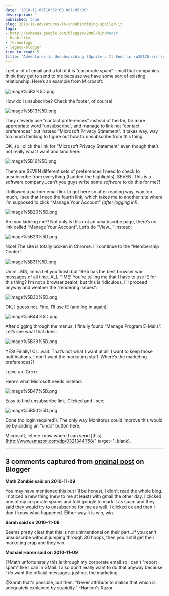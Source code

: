 ```yaml
---
date: '2010-11-09T10:52:00.001-05:00'
description: ''
published: true
slug: 2010-11-adventures-in-unsubscribing-spoiler-it
tags:
- http://schemas.google.com/blogger/2008/kind#post
- Usability
- Technology
- legacy-blogger
time_to_read: 5
title: "Adventures in Unsubscribing (Spoiler: It Ends in \u201CGrrrrr\u201D)"
---
```



I get a lot of email and a lot of it is “corporate spam”—mail that companies think they get to send to me because we have some sort of existing relationship. Here’s an example from Microsoft:

![image%5B3%5D.png](image%5B3%5D.png)

How do I unsubscribe? Check the footer, of course!:

![image%5B13%5D.png](image%5B13%5D.png)

They cleverly use “contact preferences” instead of the far, far more appropriate word “unsubscribe”, and manage to link not “contact preferences” but instead “Microsoft Privacy Statement”. It takes way, way too much thinking to figure out how to unsubscribe from this thing.

OK, so I click the link for “Microsoft Privacy Statement” even though that’s not really what I want and land here:

![image%5B16%5D.png](image%5B16%5D.png)

There are SEVEN different sets of preferences I need to check to unsubscribe from everything (I added the highlights). SEVEN! This is a software company…can’t you guys write some *software* to do this for me?!

I followed a partner email link to get here so after reading way, way too much, I see that I need the fourth link, which takes me to another site where I’m supposed to click “Manage Your Account” *(after logging in!)*:

![image%5B20%5D.png](image%5B20%5D.png)

Are you kidding me?! Not only is this not an unsubscribe page, there’s no link called “Manage Your Account”. Let’s do “View…” instead:

![image%5B23%5D.png](image%5B23%5D.png)

Nice! The site is totally broken in Chrome. I’ll continue to the “Membership Center”:

![image%5B31%5D.png](image%5B31%5D.png)      

Umm…MS, Imma Let you finish but 1995 has the best browser war messages of all time. ALL TIME! You’re telling me that I have to use IE for this thing? I’m not a browser zealot, but this is ridiculous. I’ll proceed anyway and weather the “rendering issues”:

![image%5B30%5D.png](image%5B30%5D.png)

OK, I guess not. Fine, I’ll use IE (and log in again):

![image%5B44%5D.png](image%5B44%5D.png)

After digging through the menus, I finally found “Manage Program E-Mails”. Let’s see what that does:

![image%5B39%5D.png](image%5B39%5D.png)

YES! Finally! Or…wait. That’s not what I want at all! I want to keep those notifications. I don’t want the marketing stuff. Where’s the marketing preferences?!

I give up. Grrrrr.

Here’s what Microsoft needs instead:

![image%5B47%5D.png](image%5B47%5D.png)

Easy to find unsubscribe link. Clicked and I see:

![image%5B50%5D.png](image%5B50%5D.png)

Done (no login required!). The only way Monitorus could improve this would be by adding an “undo” button here.

Microsoft, let me know where I can send [this](http://www.amazon.com/dp/0321344758/" target="_blank).

---

## 3 comments captured from [original post](https://blog.wassupy.com/2010/11/adventures-in-unsubscribing-spoiler-it.html) on Blogger

**Math Zombie said on 2010-11-09**

You may have mentioned this but I'll be honest, I didn't read the whole blog. I noticed a new thing (new to me at least) with gmail the other day. I clicked one of my corporate spams and told google to mark it as spam and they said they would try to unsubscribe for me as well. I clicked ok and then I don't know what happened. Either way it is win, win.

**Sarah said on 2010-11-09**

Seems pretty clear that this is not unintentional on their part...if you can't unsubscribe without jumping through 30 hoops, then you'll still get their marketing crap and they win.

**Michael Haren said on 2010-11-09**

@Math unfortunately this is through my corporate email so I can't &quot;report spam&quot; like I can in GMail. I also don't really want to do that anyway because I *do* want the official messages, just not the marketing.

@Sarah that's possible, but then: &quot;Never attribute to malice that which is adequately explained by stupidity.&quot; -Hanlon's Razor


